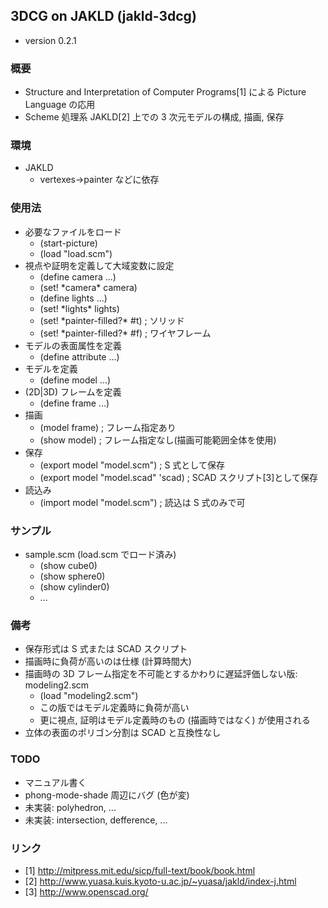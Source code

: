## 3DCG on JAKLD (jakld-3dcg)
* version 0.2.1

### 概要
* Structure and Interpretation of Computer Programs[1] による Picture Language の応用
* Scheme 処理系 JAKLD[2] 上での 3 次元モデルの構成, 描画, 保存

### 環境
* JAKLD
    * vertexes->painter などに依存

### 使用法
* 必要なファイルをロード
    * (start-picture)
    * (load "load.scm")
* 視点や証明を定義して大域変数に設定
    * (define camera ...)
    * (set! \*camera\* camera)
    * (define lights ...)
    * (set! \*lights\* lights)
    * (set! \*painter-filled?\* #t) ; ソリッド
    * (set! \*painter-filled?\* #f) ; ワイヤフレーム
* モデルの表面属性を定義
    * (define attribute ...)
* モデルを定義
    * (define model ...)
* (2D|3D) フレームを定義
    * (define frame ...)
* 描画
    * (model frame) ; フレーム指定あり
    * (show model)  ; フレーム指定なし(描画可能範囲全体を使用)
* 保存
    * (export model "model.scm") ; S 式として保存
    * (export model "model.scad" 'scad) ; SCAD スクリプト[3]として保存
* 読込み
    * (import model "model.scm") ; 読込は S 式のみで可

### サンプル
* sample.scm (load.scm でロード済み)
    * (show cube0)
    * (show sphere0)
    * (show cylinder0)
    * ...

### 備考
* 保存形式は S 式または SCAD スクリプト
* 描画時に負荷が高いのは仕様 (計算時間大)
* 描画時の 3D フレーム指定を不可能とするかわりに遅延評価しない版: modeling2.scm
    * (load "modeling2.scm")
    * この版ではモデル定義時に負荷が高い
    * 更に視点, 証明はモデル定義時のもの (描画時ではなく) が使用される
* 立体の表面のポリゴン分割は SCAD と互換性なし

### TODO
* マニュアル書く
* phong-mode-shade 周辺にバグ (色が変)
* 未実装: polyhedron, ...
* 未実装: intersection, defference, ...

### リンク
* [1] http://mitpress.mit.edu/sicp/full-text/book/book.html
* [2] http://www.yuasa.kuis.kyoto-u.ac.jp/~yuasa/jakld/index-j.html
* [3] http://www.openscad.org/
